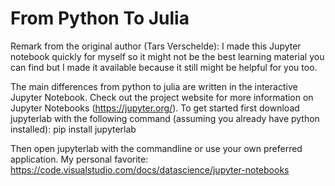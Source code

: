 # From Python To Julia

Remark from the original author (Tars Verschelde): I made this Jupyter notebook quickly for myself so it might not be the best learning material you can find but I made it available because it still might be helpful for you too.


The main differences from python to julia are written in the interactive Jupyter Notebook. Check out the project website for more information on Jupyter Notebooks (<https://jupyter.org/>). To get started first download jupyterlab with the following command (assuming you already have python installed): pip install jupyterlab

Then open jupyterlab with the commandline or use your own preferred application. My personal favorite:
<https://code.visualstudio.com/docs/datascience/jupyter-notebooks>